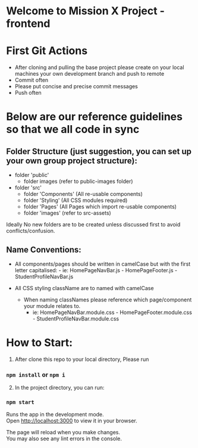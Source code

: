 # Welcome to  Mission X Project - frontend

# First Git Actions
- After cloning and pulling the base project please create on your local machines your own development branch and push to remote
- Commit often
- Please put concise and precise commit messages
- Push often

# Below are our reference guidelines so that we all code in sync
## Folder Structure (just suggestion, you can set up your own group project structure):
- folder 'public'
    - folder images (refer to public-images folder)
- folder 'src'
    - folder 'Components' (All re-usable components)
    - folder 'Styling' (All CSS modules required)
    - folder 'Pages' (All Pages which import re-usable components)
    - folder 'images' (refer to src-assets)

Ideally No new folders are to be created unless discussed first to avoid conflicts/confusion.

## Name Conventions:

- All components/pages should be written in camelCase but with the first letter capitalised: 
        - ie: HomePageNavBar.js - HomePageFooter.js - StudentProfileNavBar.js

- All CSS styling className are to named with camelCase 
    - When naming classNames please reference which page/component your module relates to.
        - ie: HomePageNavBar.module.css - HomePageFooter.module.css - StudentProfileNavBar.module.css

# How to Start:

1. After clone this repo to your local directory, Please run 

### `npm install` or `npm i` 


2. In the project directory, you can run:

### `npm start`

Runs the app in the development mode.\
Open [http://localhost:3000](http://localhost:3000) to view it in your browser.

The page will reload when you make changes.\
You may also see any lint errors in the console.
